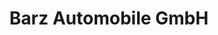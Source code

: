 ---
title: "Barz Automobile GmbH"
url: /bad-freienwalde-oder/barz-automobile-gmbh/
shop: Autowerkstatt
---